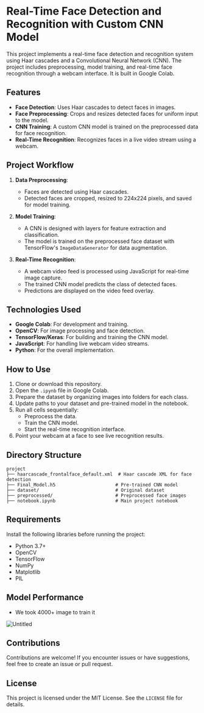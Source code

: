 # Real-Time Face Detection and Recognition with Custom CNN Model

This project implements a real-time face detection and recognition system using Haar cascades and a Convolutional Neural Network (CNN). The project includes preprocessing, model training, and real-time face recognition through a webcam interface. It is built in Google Colab.

## Features

- **Face Detection**: Uses Haar cascades to detect faces in images.
- **Face Preprocessing**: Crops and resizes detected faces for uniform input to the model.
- **CNN Training**: A custom CNN model is trained on the preprocessed data for face recognition.
- **Real-Time Recognition**: Recognizes faces in a live video stream using a webcam.

## Project Workflow

1. **Data Preprocessing**:
   - Faces are detected using Haar cascades.
   - Detected faces are cropped, resized to 224x224 pixels, and saved for model training.

2. **Model Training**:
   - A CNN is designed with layers for feature extraction and classification.
   - The model is trained on the preprocessed face dataset with TensorFlow's `ImageDataGenerator` for data augmentation.

3. **Real-Time Recognition**:
   - A webcam video feed is processed using JavaScript for real-time image capture.
   - The trained CNN model predicts the class of detected faces.
   - Predictions are displayed on the video feed overlay.

## Technologies Used

- **Google Colab**: For development and training.
- **OpenCV**: For image processing and face detection.
- **TensorFlow/Keras**: For building and training the CNN model.
- **JavaScript**: For handling live webcam video streams.
- **Python**: For the overall implementation.

## How to Use

1. Clone or download this repository.
2. Open the `.ipynb` file in Google Colab.
3. Prepare the dataset by organizing images into folders for each class.
4. Update paths to your dataset and pre-trained model in the notebook.
5. Run all cells sequentially:
   - Preprocess the data.
   - Train the CNN model.
   - Start the real-time recognition interface.
6. Point your webcam at a face to see live recognition results.

## Directory Structure

```
project
├── haarcascade_frontalface_default.xml  # Haar cascade XML for face detection
├── Final_Model.h5                      # Pre-trained CNN model
├── dataset/                            # Original dataset
├── preprocessed/                       # Preprocessed face images
├── notebook.ipynb                      # Main project notebook
```

## Requirements

Install the following libraries before running the project:

- Python 3.7+
- OpenCV
- TensorFlow
- NumPy
- Matplotlib
- PIL

## Model Performance

- We took 4000+ image to train it
 
![Untitled](https://github.com/user-attachments/assets/093d0ece-619e-4b96-83dc-0197dffc4cac)

## Contributions

Contributions are welcome! If you encounter issues or have suggestions, feel free to create an issue or pull request.

## License

This project is licensed under the MIT License. See the `LICENSE` file for details.

